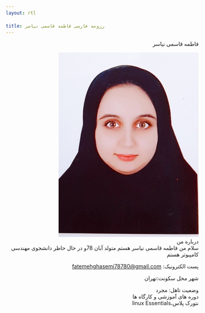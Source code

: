 ```yaml
---
layout: rtl

title: رزومه فارسی فاطمه قاسمی نیاسر 
---
```


<div dir="rtl">

 فاطمه قاسمی نیاسر 
</div>
<div dir="rtl">
<img src="pic.jpeg">
</div>
<div dir="rtl">
 درباره من 
</div>
<div dir="rtl">
 سلام من فاطمه قاسمی نیاسر هستم متولد آبان 78و در حال حاظر دانشجوی مهندسی کامپیوتر هستم
</div>
<div dir="rtl">

پست الکترونیک: fatemehghasemi78780@gmail.com
</div>

<div dir="rtl">

شهر محل سکونت:تهران 
</div>
<div dir="rtl">
 وضعیت تاهل: مجرد
</div>
<div dir="rtl">
 دوره های آموزشی و کارگاه ها
</div>
<div dir="rtl">
 نتورک پلاس،linux Essentials 
</div>

